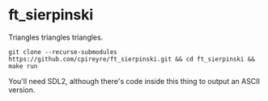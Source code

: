 # ft_sierpinski
Triangles triangles triangles.

```git clone --recurse-submodules https://github.com/cpireyre/ft_sierpinski.git && cd ft_sierpinski && make run```

You'll need SDL2, although there's code inside this thing to output an ASCII version.
